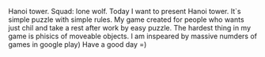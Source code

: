 Hanoi tower. 
Squad: lone wolf. 
Today I want to present Hanoi tower. It`s simple puzzle with simple rules. My game created for people who wants just chil and take a rest after work by easy puzzle. 
The hardest thing in my game is phisics of moveable objects. 
I am inspeared by massive numders of games in google play) 
Have a good day =)

